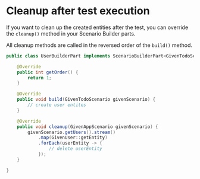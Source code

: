 # Cleanup after test execution

If you want to clean up the created entities after the test, you can override the `cleanup()` method in your Scenario
Builder parts.

All cleanup methods are called in the reversed order of the `build()` method.

```java
public class UserBuilderPart implements ScenarioBuilderPart<GivenTodoScenario> {

    @Override
    public int getOrder() {
        return 1;
    }

    @Override
    public void build(GivenTodoScenario givenScenario) {
        // create user entites
    }

    @Override
    public void cleanup(GivenAppScenario givenScenario) {
        givenScenario.getUsers().stream()
            .map(GivenUser::getEntity)
            .forEach(userEntity -> {
                // delete userEntity 
            });
    }

}
```
